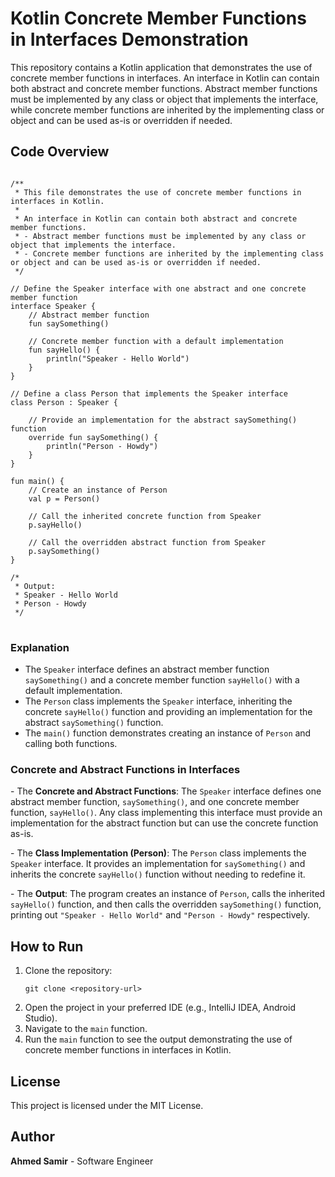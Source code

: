 <!DOCTYPE html>
<html lang="en">
<body>

<h1>Kotlin Concrete Member Functions in Interfaces Demonstration</h1>

<p>This repository contains a Kotlin application that demonstrates the use of concrete member functions in interfaces. An interface in Kotlin can contain both abstract and concrete member functions. Abstract member functions must be implemented by any class or object that implements the interface, while concrete member functions are inherited by the implementing class or object and can be used as-is or overridden if needed.</p>

<h2>Code Overview</h2>

<pre>
<code>
/**
 * This file demonstrates the use of concrete member functions in interfaces in Kotlin.
 *
 * An interface in Kotlin can contain both abstract and concrete member functions.
 * - Abstract member functions must be implemented by any class or object that implements the interface.
 * - Concrete member functions are inherited by the implementing class or object and can be used as-is or overridden if needed.
 */

// Define the Speaker interface with one abstract and one concrete member function
interface Speaker {
    // Abstract member function
    fun saySomething()

    // Concrete member function with a default implementation
    fun sayHello() {
        println("Speaker - Hello World")
    }
}

// Define a class Person that implements the Speaker interface
class Person : Speaker {

    // Provide an implementation for the abstract saySomething() function
    override fun saySomething() {
        println("Person - Howdy")
    }
}

fun main() {
    // Create an instance of Person
    val p = Person()

    // Call the inherited concrete function from Speaker
    p.sayHello()

    // Call the overridden abstract function from Speaker
    p.saySomething()
}

/*
 * Output:
 * Speaker - Hello World
 * Person - Howdy
 */
</code>
</pre>

<h3>Explanation</h3>

<ul>
    <li>The <code>Speaker</code> interface defines an abstract member function <code>saySomething()</code> and a concrete member function <code>sayHello()</code> with a default implementation.</li>
    <li>The <code>Person</code> class implements the <code>Speaker</code> interface, inheriting the concrete <code>sayHello()</code> function and providing an implementation for the abstract <code>saySomething()</code> function.</li>
    <li>The <code>main()</code> function demonstrates creating an instance of <code>Person</code> and calling both functions.</li>
</ul>

<h3>Concrete and Abstract Functions in Interfaces</h3>

<p>
- The <strong>Concrete and Abstract Functions</strong>: The <code>Speaker</code> interface defines one abstract member function, <code>saySomething()</code>, and one concrete member function, <code>sayHello()</code>. Any class implementing this interface must provide an implementation for the abstract function but can use the concrete function as-is.
</p>
<p>
- The <strong>Class Implementation (Person)</strong>: The <code>Person</code> class implements the <code>Speaker</code> interface. It provides an implementation for <code>saySomething()</code> and inherits the concrete <code>sayHello()</code> function without needing to redefine it.
</p>
<p>
- The <strong>Output</strong>: The program creates an instance of <code>Person</code>, calls the inherited <code>sayHello()</code> function, and then calls the overridden <code>saySomething()</code> function, printing out <code>"Speaker - Hello World"</code> and <code>"Person - Howdy"</code> respectively.
</p>

<h2>How to Run</h2>

<ol>
    <li>Clone the repository:
        <pre><code>git clone &lt;repository-url&gt;</code></pre>
    </li>
    <li>Open the project in your preferred IDE (e.g., IntelliJ IDEA, Android Studio).</li>
    <li>Navigate to the <code>main</code> function.</li>
    <li>Run the <code>main</code> function to see the output demonstrating the use of concrete member functions in interfaces in Kotlin.</li>
</ol>

<h2>License</h2>

<p>This project is licensed under the MIT License.</p>

<h2>Author</h2>

<p><strong>Ahmed Samir</strong> - Software Engineer</p>

</body>
</html>
